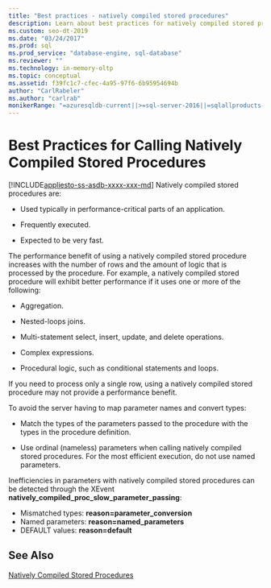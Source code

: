```yaml
---
title: "Best practices - natively compiled stored procedures"
description: Learn about best practices for natively compiled stored procedures that are typically used in performance-critical parts of an application.
ms.custom: seo-dt-2019
ms.date: "03/24/2017"
ms.prod: sql
ms.prod_service: "database-engine, sql-database"
ms.reviewer: ""
ms.technology: in-memory-oltp
ms.topic: conceptual
ms.assetid: f39fc1c7-cfec-4a95-97f6-6b95954694b
author: "CarlRabeler"
ms.author: "carlrab"
monikerRange: "=azuresqldb-current||>=sql-server-2016||=sqlallproducts-allversions||>=sql-server-linux-2017||=azuresqldb-mi-current"
---
```

# Best Practices for Calling Natively Compiled Stored Procedures
[!INCLUDE[appliesto-ss-asdb-xxxx-xxx-md](../../includes/appliesto-ss-asdb-xxxx-xxx-md.md)]
  Natively compiled stored procedures are:  
  
-   Used typically in performance-critical parts of an application.  
  
-   Frequently executed.  
  
-   Expected to be very fast.  
  
 The performance benefit of using a natively compiled stored procedure increases with the number of rows and the amount of logic that is processed by the procedure. For example, a natively compiled stored procedure will exhibit better performance if it uses one or more of the following:  
  
-   Aggregation.  
  
-   Nested-loops joins.  
  
-   Multi-statement select, insert, update, and delete operations.  
  
-   Complex expressions.  
  
-   Procedural logic, such as conditional statements and loops.  
  
 If you need to process only a single row, using a natively compiled stored procedure may not provide a performance benefit.  
  
 To avoid the server having to map parameter names and convert types:  
  
-   Match the types of the parameters passed to the procedure with the types in the procedure definition.  
  
-   Use ordinal (nameless) parameters when calling natively compiled stored procedures. For the most efficient execution, do not use named parameters.  
  
 Inefficiencies in parameters with natively compiled stored procedures can be detected through the XEvent **natively_compiled_proc_slow_parameter_passing**:
 - Mismatched types: **reason=parameter_conversion**
 - Named parameters: **reason=named_parameters**
 - DEFAULT values: **reason=default** 
  
## See Also  
 [Natively Compiled Stored Procedures](../../relational-databases/in-memory-oltp/natively-compiled-stored-procedures.md)  
